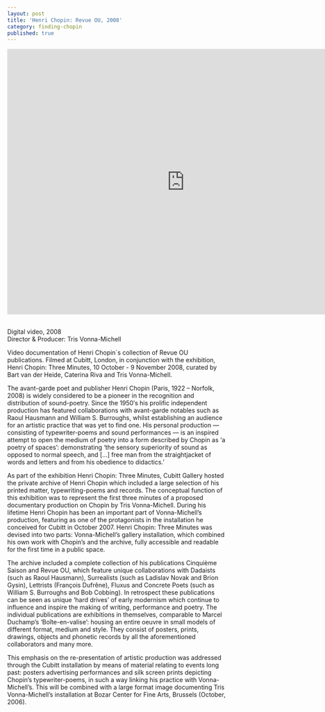```yaml
---
layout: post
title: 'Henri Chopin: Revue OU, 2008'
category: finding-chopin
published: true
---
```


<div class="embed-container"><iframe src="https://player.vimeo.com/video/92358879?color=ffffff&title=0&byline=0&portrait=0" width="815" height="611" frameborder="0" webkitallowfullscreen mozallowfullscreen allowfullscreen></iframe></div>

<br/>Digital video, 2008<br/>
Director & Producer: Tris Vonna-Michell

Video documentation of Henri Chopin´s collection of Revue OU publications. Filmed at Cubitt, London, in conjunction with the exhibition, Henri Chopin: Three Minutes, 10 October - 9 November 2008, curated by Bart van der Heide, Caterina Riva and Tris Vonna-Michell.

The avant-garde poet and publisher Henri Chopin (Paris, 1922 – Norfolk, 2008) is widely considered to be a pioneer in the recognition and distribution of sound-poetry. Since the 1950′s his prolific independent production has featured collaborations with avant-garde notables such as Raoul Hausmann and William S. Burroughs, whilst establishing an audience for an artistic practice that was yet to find one. His personal production — consisting of typewriter-poems and sound performances — is an inspired attempt to open the medium of poetry into a form described by Chopin as ‘a poetry of spaces’: demonstrating ‘the sensory superiority of sound as opposed to normal speech, and […] free man from the straightjacket of words and letters and from his obedience to didactics.’

As part of the exhibition Henri Chopin: Three Minutes, Cubitt Gallery hosted the private archive of Henri Chopin which included a large selection of his printed matter, typewriting-poems and records. The conceptual function of this exhibition was to represent the first three minutes of a proposed documentary production on Chopin by Tris Vonna-Michell. During his lifetime Henri Chopin has been an important part of Vonna-Michell’s production, featuring as one of the protagonists in the installation he conceived for Cubitt in October 2007. Henri Chopin: Three Minutes was devised into two parts: Vonna-Michell’s gallery installation, which combined his own work with Chopin’s and the archive, fully accessible and readable for the first time in a public space.

The archive included a complete collection of his publications Cinquième Saison and Revue OU, which feature unique collaborations with Dadaists (such as Raoul Hausmann), Surrealists (such as Ladislav Novak and Brion Gysin), Lettrists (François Dufrêne), Fluxus and Concrete Poets (such as William S. Burroughs and Bob Cobbing). In retrospect these publications can be seen as unique ‘hard drives’ of early modernism which continue to influence and inspire the making of writing, performance and poetry. The individual publications are exhibitions in themselves, comparable to Marcel Duchamp’s ‘Boîte-en-valise’: housing an entire oeuvre in small models of different format, medium and style. They consist of posters, prints, drawings, objects and phonetic records by all the aforementioned collaborators and many more.

This emphasis on the re-presentation of artistic production was addressed through the Cubitt installation by means of material relating to events long past: posters advertising performances and silk screen prints depicting Chopin’s typewriter-poems, in such a way linking his practice with Vonna-Michell’s. This will be combined with a large format image documenting Tris Vonna-Michell’s installation at Bozar Center for Fine Arts, Brussels (October, 2006).
